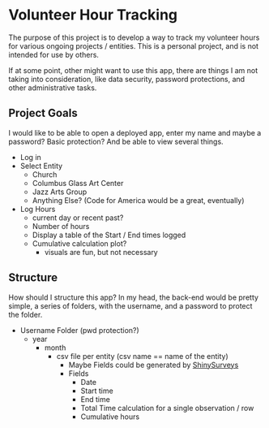 # Volunteer Hour Tracking

The purpose of this project is to develop a way to track my volunteer hours for various ongoing projects / entities. This is a personal project, and is not intended for use by others.

If at some point, other might want to use this app, there are things I am not taking into consideration, like data security, password protections, and other administrative tasks.

## Project Goals
I would like to be able to open a deployed app, enter my name and maybe a password? Basic protection? And be able to view several things.

- Log in
- Select Entity
    - Church
    - Columbus Glass Art Center
    - Jazz Arts Group
    - Anything Else? (Code for America would be a great, eventually)
- Log Hours
    - current day or recent past?
    - Number of hours
    - Display a table of the Start / End times logged
    - Cumulative calculation plot? 
        - visuals are fun, but not necessary

## Structure

How should I structure this app?  In my head, the back-end would be pretty simple, a series of folders, with the username, and a password to protect the folder.  

- Username Folder (pwd protection?)
    - year
        - month
            - csv file per entity (csv name == name of the entity)
                - Maybe Fields could be generated by [ShinySurveys]()
                - Fields
                    - Date
                    - Start time
                    - End time
                    - Total Time calculation for a single observation / row
                    - Cumulative hours




